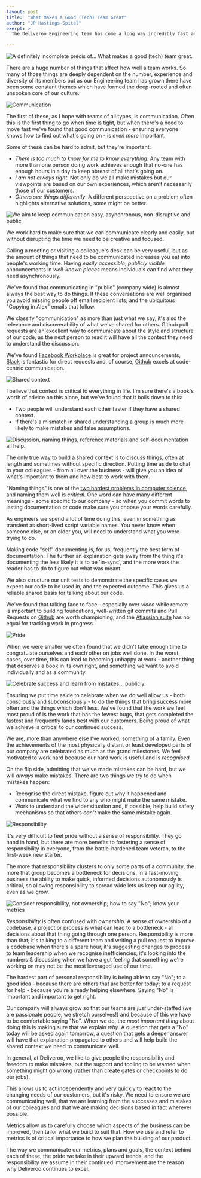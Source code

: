 ```yaml
---
layout: post
title:  "What Makes a Good (Tech) Team Great"
author: "JP Hastings-Spital"
exerpt: >
  The Deliveroo Engineering team has come a long way incredibly fast and is growing even faster. Our Analytics team is undergoing similarly explosive growth, so I thought I'd talk to the newest members of that team and share why we're so proud of our Engineering culture and how it's grown with us. Here's what we spoke about.

---
```


![A definitely incomplete précis of… What makes a good (tech) team great.](/images/posts/what-makes-a-good-tech-team-great/slides.001.png)

There are a huge number of things that affect how well a team works. So many of those things are deeply dependent on the number, experience and diversity of its members but as our Engineering team has grown there have been some constant themes which have formed the deep-rooted and often unspoken core of our culture.

![Communication](/images/posts/what-makes-a-good-tech-team-great/slides.002.png)

The first of these, as I hope with teams of all types, is communication. Often this is the first thing to go when time is tight, but when there's a need to move fast we've found that good communication - ensuring everyone knows how to find out what's going on - is _even more_ important.

Some of these can be hard to admit, but they're important:

* _There is too much to know for me to know everything_. Any team with more than one person doing work achieves enough that no-one has enough hours in a day to keep abreast of all that's going on.
* _I am not always right_. Not only do we all make mistakes but our viewpoints are based on our own experiences, which aren't necessarily those of our customers.
* _Others see things differently_. A different perspective on a problem often highlights alternative solutions, some might be better.

![We aim to keep communication easy, asynchronous, non-disruptive and public](/images/posts/what-makes-a-good-tech-team-great/slides.003.png)

We work hard to make sure that we can communicate clearly and easily, but without disrupting the time we need to be creative and focused.

Calling a meeting or visiting a colleague's desk can be very useful, but as the amount of things that need to be communicated increases you eat into people's working time. Having _easily accessible_, _publicly visible_ announcements in _well-known places_ means individuals can find what they need asynchronously.

We've found that communicating in "public" (company wide) is almost always the best way to do things. If these conversations are well organised you avoid missing people off email recipient lists, and the ubiquitous "Copying in Alex" emails that follow.

We classify "communication" as more than just what we say, it's also the relevance and discoverability of what we've shared for others. Github pull requests are an excellent way to communicate about the style and structure of our code, as the next person to read it will have all the context they need to understand the discussion.

We've found [Facebook Workplace](https://workplace.fb.com/) is great for project announcements, [Slack](https://slack.com) is fantastic for direct requests and, of course, [Github](https://github.com) excels at code-centric communication.

![Shared context](/images/posts/what-makes-a-good-tech-team-great/slides.004.png)

I believe that context is critical to everything in life. I'm sure there's a book's worth of advice on this alone, but we've found that it boils down to this:

* Two people will understand each other faster if they have a shared context.
* If there's a mismatch in shared understanding a group is much more likely to make mistakes and false assumptions.

![Discussion, naming things, reference materials and self-documentation all help.](/images/posts/what-makes-a-good-tech-team-great/slides.005.png)

The only true way to build a shared context is to discuss things, often at length and sometimes without specific direction. Putting time aside to chat to your colleagues - from all over the business - will give you an idea of what's important to them and how best to work with them.

"Naming things" is one of the [two hardest problems in computer science](https://twitter.com/codinghorror/status/506010907021828096), and naming them well is _critical_. One word can have many different meanings - some specific to our company - so when you commit words to lasting documentation or code make sure you choose your words carefully.

As engineers we spend a lot of time doing this, even in something as transient as short-lived script variable names. You never know when someone else, or an older you, will need to understand what you were trying to do.

Making code "self" documenting is, for us, frequently the best form of documentation. The further an explanation gets away from the thing it's documenting the less likely it is to be 'in-sync', and the more work the reader has to do to figure out what was meant.

We also structure our unit tests to demonstrate the specific cases we expect our code to be used in, and the expected outcome. This gives us a reliable shared basis for talking about our code.

We've found that talking face to face - especially over _video_ while remote - is important to building foundations, well-written git commits and Pull Requests on [Github](https://github.com) are worth championing, and the [Atlassian suite](https://www.atlassian.com/) has no equal for tracking work in progress.

![Pride](/images/posts/what-makes-a-good-tech-team-great/slides.006.png)

When we were smaller we often found that we didn't take enough time to congratulate ourselves and each other on jobs well done. In the worst cases, over time, this can lead to becoming unhappy at work - another thing that deserves a book in its own right, and something we want to avoid individually and as a community.

![Celebrate success and learn from mistakes… publicly.](/images/posts/what-makes-a-good-tech-team-great/slides.007.png)

Ensuring we put time aside to celebrate when we do well allow us - both consciously and subconsciously - to do the things that bring success more often and the things which don't less. We've found that the work we feel most proud of is the work that has the fewest bugs, that gets completed the fastest and frequently lands best with our customers. Being proud of what we achieve is critical to our continued success.

We are, more than anywhere else I've worked, something of a family. Even the achievements of the most physically distant or least developed parts of our company are celebrated as much as the grand milestones. We feel motivated to work hard because our hard work is useful and is _recognised_.

On the flip side, admitting that we've made mistakes can be hard, but we will _always_ make mistakes. There are two things we try to do when mistakes happen:

- Recognise the direct mistake, figure out why it happened and communicate what we find to any who might make the same mistake.
- Work to understand the wider situation and, if possible, help build safety mechanisms so that others _can't_ make the same mistake again.


![Responsibility](/images/posts/what-makes-a-good-tech-team-great/slides.008.png)

It's very difficult to feel pride without a sense of responsibility. They go hand in hand, but there are more benefits to fostering a sense of responsibility in everyone, from the battle-hardened team veteran, to the first-week new starter.

The more that responsibility clusters to only some parts of a community, the more that group becomes a bottleneck for decisions. In a fast-moving business the ability to make quick, informed decisions autonomously is critical, so allowing responsibility to spread wide lets us keep our agility, even as we grow.

![Consider responsibility, not ownership; how to say "No"; know your metrics](/images/posts/what-makes-a-good-tech-team-great/slides.009.png)

_Responsibility_ is often confused with _ownership_. A sense of ownership of a codebase, a project or process is what can lead to a bottleneck - all decisions about that thing going through one person. Responsibility is more than that; it's talking to a different team and writing a pull request to improve a codebase when there's a spare hour, it's suggesting changes to process to team leadership when we recognise inefficiencies, it's looking into the numbers & discussing when we have a gut feeling that something we're working on may not be the most leveraged use of our time.

The hardest part of personal responsibility is being able to say "No"; to a good idea - because there are others that are better for today; to a request for help - because you're already helping elsewhere. Saying "No" is important and important to get right.

Our company will always grow so that our teams are _just_ under-staffed (we are passionate people, we stretch ourselves!) and because of this we have to be comfortable saying "No". When we do, the _most important thing_ about doing this is making sure that we explain _why_. A question that gets a "No" today will be asked again tomorrow, a question that gets a deeper answer will have that explanation propagated to others and will help build the shared context we need to communicate well.

In general, at Deliveroo, we like to give people the responsibility and freedom to make mistakes, but the support and tooling to be warned when something might go wrong (rather than create gates or checkpoints to do our jobs).

This allows us to act independently and very quickly to react to the changing needs of our customers, but it's risky. We need to ensure we are communicating well, that we are learning from the successes and mistakes of our colleagues and that we are making decisions based in fact wherever possible.

Metrics allow us to carefully choose which aspects of the business can be improved, then tailor what we build to suit that. How we use and refer to metrics is of critical importance to how we plan the building of our product.

The way we communicate our metrics, plans and goals, the context behind each of these, the pride we take in their upward trends, and the responsibility we assume in their continued improvement are the reason why Deliveroo continues to excel.

